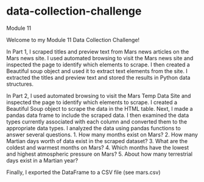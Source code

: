 # data-collection-challenge
Module 11

Welcome to my Module 11 Data Collection Challenge! 

In Part 1, I scraped titles and preview text from Mars news articles on the Mars news site. I used automated browsing to visit the Mars news site and inspected the page to identify which elements to scrape. I then created a Beautiful soup object and used it to extract text elements from the site. I extracted the titles and preview text and stored the results in Python data structures. 

In Part 2, I used automated browsing to visit the Mars Temp Data Site and inspected the page to identify which elements to scrape. I created a Beautiful Soup object to scrape the data in the HTML table. Next, I made a pandas data frame to include the scraped data. I then examined the data types currently associated with each column and converted them to the appropriate data types. I analyzed the data using pandas functions to answer several questions.
    1. How many months exist on Mars?
    2. How many Martian days worth of data exist in the scraped dataset?
    3. What are the coldest and warmest months on Mars?
    4. Which months have the lowest and highest atmospheric pressure on Mars?
    5. About how many terrestrial days exist in a Martian year?

Finally, I exported the DataFrame to a CSV file (see mars.csv)